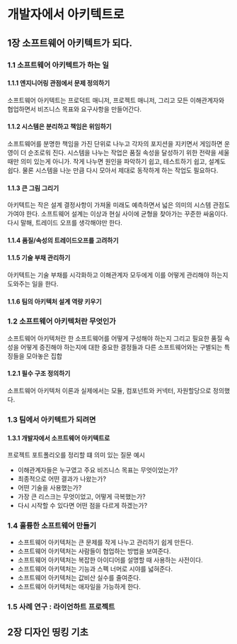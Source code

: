 # 개발자에서 아키텍트로

## 1장 소프트웨어 아키텍트가 되다.

### 1.1 소프트웨어 아키텍트가 하는 일

#### 1.1.1 엔지니어링 관점에서 문제 정의하기
소프트웨어 아키텍트는 프로덕트 매니저, 프로젝트 매니저, 그리고 모든 이해관계자와 협업하면서 비즈니스 목표와 요구사항을 만들어간다.

#### 1.1.2 시스템은 분리하고 책임은 위임하기
소프트웨어를 분명한 책임을 가진 단위로 나누고 각자의 포지션을 지키면서 게임하면 운영이 더 순조로워 진다.
시스템을 나누는 작업은 품질 속성을 달성하기 위한 전략을 세울 때만 의미 있는게 아니가. 
작게 나누면 원인을 파악하기 쉽고, 테스트하기 쉽고, 설계도 쉽다. 물론 시스템을 나눈 만큼 다시 모아서 제대로 동작하게 하는 작업도 필요하다.

#### 1.1.3 큰 그림 그리기

아키텍트는 작은 설계 결정사항이 가져올 미래도 예측하면서 넓은 의미의 시스템 관점도 가여야 한다.
소프트웨어 설계는 이상과 현실 사이에 균형을 찾아가는 꾸준한 싸움이다. 다시 말해, 트레이드 오프를 생각해야만 한다.

#### 1.1.4 품질/속성의 트레이드오프를 고려하기
#### 1.1.5 기술 부채 관리하기
아키텍트는 기술 부채를 시각화하고 이해관계자 모두에게 이를 어떻게 관리해야 하는지 도와주는 일을 한다.

#### 1.1.6 팀의 아키텍처 설계 역량 키우기


### 1.2 소프트웨어 아키텍처란 무엇인가

소프트웨어 아키텍처란 한 소프트웨어를 어떻게 구성해야 하는지 그리고 필요한 품질 속성을 어떻게 증진해야 하는지에 대한 중요한 결정들과 다른 소프트웨어와는 구별되는 특징들을 모아놓은 집합

#### 1.2.1 필수 구조 정의하기
소프트웨어 아키텍처 이론과 실제에서는 모듈, 컴포넌트와 커넥터, 자원할당으로 정의했다.

### 1.3 팀에서 아키텍트가 되려면

#### 1.3.1 개발자에서 소프트웨어 아키텍트로
프로젝트 포트폴리오를 정리할 떄 의미 있는 질문 예시
- 이해관계자들은 누구였고 주요 비즈니스 목표는 무엇이었는가?
- 최종적으로 어떤 결과가 나왔는가?
- 어떤 기술을 사용했는가?
- 가장 큰 리스크는 무엇이었고, 어떻게 극복했는가?
- 다시 시작할 수 있다면 어떤 점을 다르게 하겠는가?

### 1.4 훌륭한 소프트웨어 만들기
- 소프트웨어 아키텍처는 큰 문제를 작게 나누고 관리하기 쉽게 만든다.
- 소프트웨어 아키텍처는 사람들이 협업하는 방법을 보여준다.
- 소프트웨어 아키텍처는 복잡한 아이디어를 설명할 때 사용하는 사전이다.
- 소프트웨어 아키텍처는 기능과 스펙 너머로 시야를 넓혀준다.
- 소프트웨어 아키텍처는 값비산 실수를 줄여준다.
- 소프트웨어 아키텍처는 애자일을 가능하게 한다.

### 1.5 사례 연구 : 라이언하트 프로젝트

## 2장 디자인 띵킹 기초



